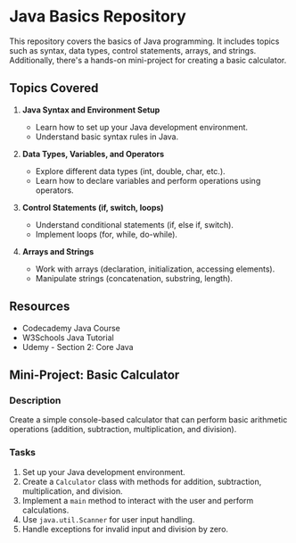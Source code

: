 # Java Basics Repository

This repository covers the basics of Java programming. It includes topics such as syntax, data types, control statements, arrays, and strings. Additionally, there's a hands-on mini-project for creating a basic calculator.

## Topics Covered

1. **Java Syntax and Environment Setup**
   - Learn how to set up your Java development environment.
   - Understand basic syntax rules in Java.

2. **Data Types, Variables, and Operators**
   - Explore different data types (int, double, char, etc.).
   - Learn how to declare variables and perform operations using operators.

3. **Control Statements (if, switch, loops)**
   - Understand conditional statements (if, else if, switch).
   - Implement loops (for, while, do-while).

4. **Arrays and Strings**
   - Work with arrays (declaration, initialization, accessing elements).
   - Manipulate strings (concatenation, substring, length).

## Resources

- Codecademy Java Course
- W3Schools Java Tutorial
- Udemy - Section 2: Core Java

## Mini-Project: Basic Calculator

### Description

Create a simple console-based calculator that can perform basic arithmetic operations (addition, subtraction, multiplication, and division).

### Tasks

1. Set up your Java development environment.
2. Create a `Calculator` class with methods for addition, subtraction, multiplication, and division.
3. Implement a `main` method to interact with the user and perform calculations.
4. Use `java.util.Scanner` for user input handling.
5. Handle exceptions for invalid input and division by zero.

